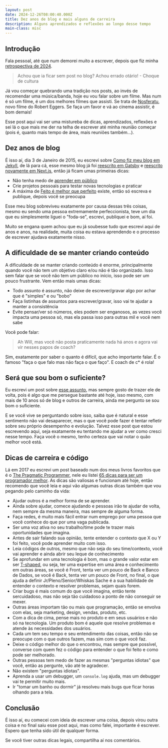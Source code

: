 ```yaml
---
layout: post
date: 2024-12-26T08:00:40.000Z
title: Dez anos de blog e mais alguns de carreira
description: Alguns aprendizados e reflexões ao longo desse tempo
main-class: misc
---
```


## Introdução

Fala pessoal, até que num demorei muito a escrever, depois que fiz minha [retrospectiva de 2024](https://willianjusten.com.br/meu-ano-de-2024).

> Achou que ia ficar sem post no blog? Achou errado otário! - Choque de cultura

Já vou começar quebrando uma tradição nos posts, ao invés de recomendar uma música/banda, hoje eu vou falar sobre um filme.
Mas num é só um filme, é um dos melhores filmes que assisti. Se trata de [Nosferatu](https://www.youtube.com/watch?v=nulvWqYUM8k), novo filme do Robert Eggers.
Se faça um favor e vá ao cinema assistir, é bom demais!

Esse post aqui vai ser uma mistureba de dicas, aprendizados, reflexões e sei lá o que mais me der na telha de escrever até minha reunião
começar (pois é, quanto mais tempo de área, mais reuniões também...).

## Dez anos de blog

É isso aí, dia 3 de Janeiro de 2015, eu escrevi sobre [Como fiz meu blog em Jekyll](https://willianjusten.com.br/making-of-parte-1), de lá para cá, esse
mesmo blog já foi [reescrito em Gatsby](https://willianjusten.com.br/making-of-blog-novo-gatsby-js) e [reescrito novamente em Next.js](https://willianjusten.com.br/migrei-meu-blog-do-gatsby-para-o-nextjs), então já ficam umas primeiras dicas:

- Não tenha medo de [aprender em público](https://www.swyx.io/learn-in-public)
- Crie projetos pessoais para testar novas tecnologias e praticar
- A máxima de [Feito é melhor que perfeito](https://willianjusten.com.br/feito-e-melhor-que-perfeito) existe, então só escreva e publique, depois você se preocupa

Esse meu blog sobreviveu exatamente por causa dessas três coisas, mesmo eu sendo uma pessoa extremamente perfeccionista, teve um dia que eu simplesmente
liguei o "foda-se", escrevi, publiquei e bom, aí foi.

Muito se engana quem achou que eu já soubesse tudo que escrevi aqui de anos e anos, na realidade, muita coisa eu estava aprendendo e o processo de escrever
ajudava exatamente nisso.

## A dificuldade de se manter criando conteúdo

A dificuldade de se manter criando conteúdo é enorme, principalmente quando você não tem um objetivo claro e/ou não é tão organizado. Isso sem falar que
se você não tem um público no início, isso pode ser um pouco frustrante. Vem então mais umas dicas:

- Todo assunto é assunto, não deixe de escrever/gravar algo por achar que é "simples" e ou "bobo"
- Faça listinhas de assuntos para escrever/gravar, isso vai te ajudar a manter a consistência
- Evite pensar/ver só números, eles podem ser enganosos, as vezes você impacta uma pessoa só, mas ela passa isso para outras mil e você nem sabe

Você pode falar:

> Ah Will, mas você não posta praticamente nada há anos e agora vai vir nesses papos de coach?

Sim, exatamente por saber o quanto é difícil, que acho importante falar. É o famoso "faça o que falo mas não faça o que faço".
E coach de c\* é rola!

## Será que sou bom o suficiente?

Eu escrevi um post sobre [esse assunto](https://willianjusten.com.br/sou-bom-o-suficiente), mas sempre gosto de trazer ele de volta, pois é algo que
me persegue bastante até hoje, isso mesmo, com mais de 10 anos só de blog e outros de carreira, ainda me pergunto se sou bom o suficiente.

E se você vive se perguntando sobre isso, saiba que é natural e esse sentimento não vai desaparecer, mas o que você pode fazer é tentar refletir sobre
seu próprio desempenho e evolução. Talvez esse post que estou escrevendo aqui, seja exatamente eu tentando me ajudar a ver como cresci nesse tempo.
Faça você o mesmo, tenho certeza que vai notar o quão melhor você está.

## Dicas de carreira e código

Lá em 2017 eu escrevi um post baseado num dos meus livros favoritos que é o [The Pragmatic Programmer](https://pragprog.com/titles/tpp20/the-pragmatic-programmer-20th-anniversary-edition/), nele eu listei [65 dicas para ser um programador melhor](https://willianjusten.com.br/65-dicas-para-ser-um-programador-melhor). As dicas são valiosas e funcionam até hoje, então recomendo que você leia e aqui vão algumas outras dicas também que vou pegando pelo caminho da vida:

- Ajudar outros é a melhor forma de se aprender.
- Ainda sobre ajudar, comece ajudando e pessoas irão te ajudar de volta, nem sempre da mesma maneira, mas sempre de alguma forma.
- Faça redes, é muito mais fácil entrar num emprego por uma pessoa que você conhece do que por uma vaga publicada.
- Ser uma voz ativa no seu trabalho/time pode te trazer mais oportunidades que imagina.
- Antes de sair falando sua opinião, tente entender o contexto que X ou Y foi feito, você pode aprender muito com isso.
- Leia códigos de outros, mesmo que não seja do seu time/contexto, você vai aprender e ainda abrir seu leque de conhecimento
- Se aprofundar em uma tecnologia é bom, mas o grande valor estar em ser [T-shaped](https://petarivanov.me/blog/the-t-shaped-software-developer/), ou seja, ter uma expertise em uma área e conhecimento em outras áreas, se você é Front, tenta ver um pouco de Back e Banco de Dados, se você é Back, tenta ver um pouco de Front, no final, o que ajuda a definir Jr/Pleno/Senior/Whiskas Sache é a sua habilidade de entender o contexto e resolver problemas, sejam quais forem.
- Criar bugs é mais comum do que você imagina, então tente sercuidadoso, mas não seja tão cuidadoso a ponto de não conseguir se mexer.
- Outras áreas importam tão ou mais que programação, então se envolva com elas, seja marketing, design, vendas, produto, etc.
- Com a dica de cima, pense mais no produto e em seus usuários e não só na tecnologia. Um produto bom é aquele que resolve problemas e atende às necessidades dos usuários.
- Cada um tem seu tempo e seu entendimento das coisas, então não se preocupe com o que outros fazem, mas sim com o que você faz.
- Deixe o código melhor do que o encontrou, mas sempre que possível, converse com quem fez o código para entender o que foi feito e como pode ser melhorado.
- Outras pessoas tem medo de fazer as mesmas "perguntas idiotas" que você, então as pergunte, vão até te agradecer.
- Não existem "perguntas idiotas".
- Aprenda a usar um debugger, um `console.log` ajuda, mas um debugger vai te permitir muito mais.
- Ir "tomar um banho ou dormir" já resolveu mais bugs que ficar horas olhando para a tela.

## Conclusão

É isso aí, eu comecei com ideia de escrever uma coisa, depois virou outra coisa e no final saiu esse post aqui, mas como falei, importante é escrever.
Espero que tenha sido útil de qualquer forma.

Se você tiver outras dicas legais, compartilha aí nos comentários.
